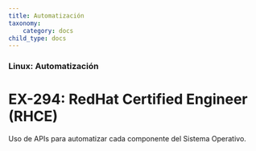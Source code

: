 ```yaml
---
title: Automatización 
taxonomy:
    category: docs
child_type: docs
---
```


### Linux: Automatización

#  EX-294: RedHat Certified Engineer (RHCE)

Uso de APIs para automatizar cada componente del Sistema Operativo.

